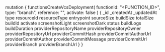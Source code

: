 mutation {
    functionsCreateVcsDeployment(
        functionId: "<FUNCTION_ID>",
        type: "branch",
        reference: "<REFERENCE>",
        activate: false
    ) {
        _id
        _createdAt
        _updatedAt
        type
        resourceId
        resourceType
        entrypoint
        sourceSize
        buildSize
        totalSize
        buildId
        activate
        screenshotLight
        screenshotDark
        status
        buildLogs
        buildDuration
        providerRepositoryName
        providerRepositoryOwner
        providerRepositoryUrl
        providerCommitHash
        providerCommitAuthorUrl
        providerCommitAuthor
        providerCommitMessage
        providerCommitUrl
        providerBranch
        providerBranchUrl
    }
}

